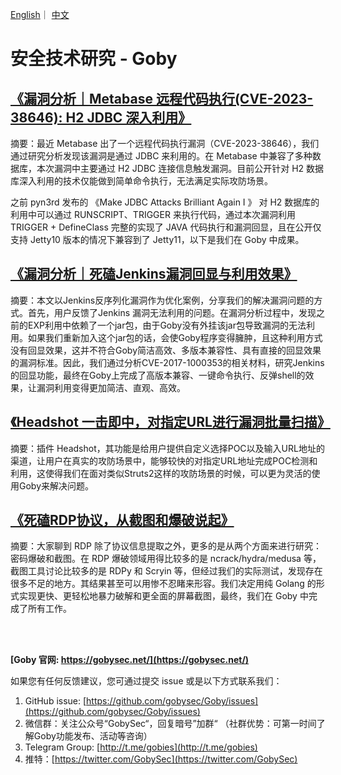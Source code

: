 [English](https://github.com/gobysec/Research/blob/main/README.md)｜ [中文](https://github.com/gobysec/Research/blob/main/README-zh.md)

# 安全技术研究 - Goby

## [《漏洞分析｜Metabase 远程代码执行(CVE-2023-38646): H2 JDBC 深入利用》](https://github.com/gobysec/Research/blob/main/Metabase_Code_Execution_Vulnerability_(CVE-2023-38646)_Exploing_H2_JDBC_in_Depthzh_CN.md)

摘要：最近 Metabase 出了一个远程代码执行漏洞（CVE-2023-38646），我们通过研究分析发现该漏洞是通过 JDBC 来利用的。在 Metabase 中兼容了多种数据库，本次漏洞中主要通过 H2 JDBC 连接信息触发漏洞。目前公开针对 H2 数据库深入利用的技术仅能做到简单命令执行，无法满足实际攻防场景。

之前 pyn3rd 发布的 《Make JDBC Attacks Brilliant Again I 》 对 H2 数据库的利用中可以通过 RUNSCRIPT、TRIGGER 来执行代码，通过本次漏洞利用 TRIGGER + DefineClass 完整的实现了 JAVA 代码执行和漏洞回显，且在公开仅支持 Jetty10 版本的情况下兼容到了 Jetty11，以下是我们在 Goby 中成果。


## [《漏洞分析｜死磕Jenkins漏洞回显与利用效果》](https://github.com/gobysec/Research/blob/main/Exploring_Jenkins_Vulnerability_for_Echoing_and_Exploitation_Effects_zh_CN.md)

摘要：本文以Jenkins反序列化漏洞作为优化案例，分享我们的解决漏洞问题的方式。首先，用户反馈了Jenkins 漏洞无法利用的问题。在漏洞分析过程中，发现之前的EXP利用中依赖了一个jar包，由于Goby没有外挂该jar包导致漏洞的无法利用。如果我们重新加入这个jar包的话，会使Goby程序变得臃肿，且这种利用方式没有回显效果，这并不符合Goby简洁高效、多版本兼容性、具有直接的回显效果的漏洞标准。因此，我们通过分析CVE-2017-1000353的相关材料，研究Jenkins的回显功能，最终在Goby上完成了高版本兼容、一键命令执行、反弹shell的效果，让漏洞利用变得更加简洁、直观、高效。

## [《Headshot ⼀击即中，对指定URL进行漏洞批量扫描》](https://github.com/gobysec/Research/blob/main/Headshot_One_Strike_Vulnerability_Scanning_for_Designated_URLs_in_Batches_zh_CN.md)

摘要：插件 Headshot，其功能是给用户提供自定义选择POC以及输入URL地址的渠道，让用户在真实的攻防场景中，能够较快的对指定URL地址完成POC检测和利用，这使得我们在面对类似Struts2这样的攻防场景的时候，可以更为灵活的使用Goby来解决问题。

## [《死磕RDP协议，从截图和爆破说起》](https://github.com/gobysec/Research/blob/main/RDP_protocol_research_%20we_have_implemented_RDP_screenshot_and_brute-force_functionalities_on_Goby_zh_CN.md)

摘要：大家聊到 RDP 除了协议信息提取之外，更多的是从两个方面来进行研究：密码爆破和截图。在 RDP 爆破领域用得比较多的是 ncrack/hydra/medusa 等，截图工具讨论比较多的是 RDPy 和 Scryin 等，但经过我们的实际测试，发现存在很多不足的地方。其结果甚至可以用惨不忍睹来形容。我们决定用纯 Golang 的形式实现更快、更轻松地暴力破解和更全面的屏幕截图，最终，我们在 Goby 中完成了所有工作。

<br/>

<br/>

**[Goby 官网: https://gobysec.net/](https://gobysec.net/)** 

如果您有任何反馈建议，您可通过提交 issue 或是以下方式联系我们：

1. GitHub issue: [https://github.com/gobysec/Goby/issues](https://github.com/gobysec/Goby/issues)
2. 微信群：关注公众号“GobySec“，回复暗号”加群“ （社群优势：可第一时间了解Goby功能发布、活动等咨询）
3. Telegram Group: [http://t.me/gobies](http://t.me/gobies) 
4. 推特：[https://twitter.com/GobySec](https://twitter.com/GobySec)

